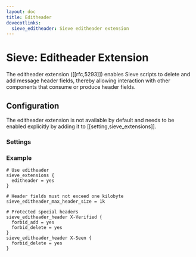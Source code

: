 ```yaml
---
layout: doc
title: Editheader
dovecotlinks:
  sieve_editheader: Sieve editheader extension
---
```


# Sieve: Editheader Extension

The editheader extension ([[rfc,5293]]) enables Sieve
scripts to delete and add message header fields, thereby allowing
interaction with other components that consume or produce header fields.

## Configuration

The editheader extension is not available by default and needs to be
enabled explicitly by adding it to [[setting,sieve_extensions]].

### Settings

<SettingsComponent tag="sieve-editheader" level="3" />

### Example

```
# Use editheader
sieve_extensions {
  editheader = yes
}

# Header fields must not exceed one kilobyte
sieve_editheader_max_header_size = 1k

# Protected special headers
sieve_editheader_header X-Verified {
  forbid_add = yes
  forbid_delete = yes
}
sieve_editheader_header X-Seen {
  forbid_delete = yes
}
```
